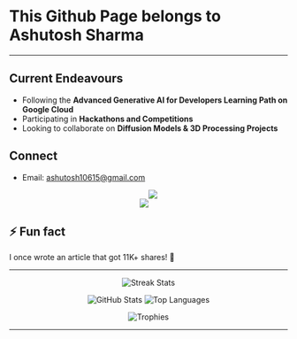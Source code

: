 # This Github Page belongs to **Ashutosh Sharma**

---

## Current Endeavours

* Following the **Advanced Generative AI for Developers Learning Path on Google Cloud**
* Participating in **Hackathons and Competitions**
* Looking to collaborate on **Diffusion Models & 3D Processing Projects**

## Connect

* Email: [ashutosh10615@gmail.com](mailto:ashutosh10615@gmail.com)
<p align="center" style="font-size:0; margin:0; padding:0;">
  <a href="https://x.com/ashutosh10615"><img src="https://img.shields.io/badge/@ashutosh10615-000000?logo=x&logoColor=white&style=flat-square" alt="X" /></a><!--
  --><a href="https://www.linkedin.com/in/ashutosh-sharma-7271b01a0"><img src="https://img.shields.io/badge/in-Ashutosh%20Sharma-0077B5?logo=linkedin&logoColor=white&style=flat-square" /></a>
</p>

## ⚡ Fun fact

I once wrote an article that got 11K+ shares! 🎉

---

<!-- Activity and Streak Graphs -->

<p align="center">
  <img src="https://github-readme-streak-stats.herokuapp.com/?user=AshTron811&theme=radical" alt="Streak Stats" />
</p>

<!-- GitHub Profile Stats, Trophies, and Graphs -->

<p align="center">
  <img src="https://github-readme-stats.vercel.app/api?username=AshTron811&show_icons=true&theme=radical&count_private=true" alt="GitHub Stats" />
  <img src="https://github-readme-stats.vercel.app/api/top-langs/?username=AshTron811&layout=donut&langs_count=8&theme=radical" alt="Top Languages" />
</p>

<p align="center">
  <img src="https://github-profile-trophy.vercel.app/?username=AshTron811&theme=radical&row=1&column=7&margin-w=15&margin-h=15" alt="Trophies" />
</p>

---
